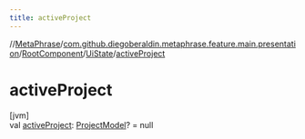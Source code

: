 ```yaml
---
title: activeProject
---
```

//[MetaPhrase](../../../../index.html)/[com.github.diegoberaldin.metaphrase.feature.main.presentation](../../index.html)/[RootComponent](../index.html)/[UiState](index.html)/[activeProject](active-project.html)



# activeProject



[jvm]\
val [activeProject](active-project.html): [ProjectModel](../../../com.github.diegoberaldin.metaphrase.domain.project.data/-project-model/index.html)? = null




